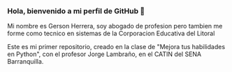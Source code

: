### Hola, bienvenido a mi perfil de GitHub 👋

Mi nombre es Gerson Herrera, soy abogado de profesion pero tambien me forme como tecnico en sistemas de la Corporacion Educativa del Litoral

Este es mi primer repositorio, creado en la clase de "Mejora tus habilidades en Python", con el profesor Jorge Lambraño, en el CATIN del SENA Barranquilla.